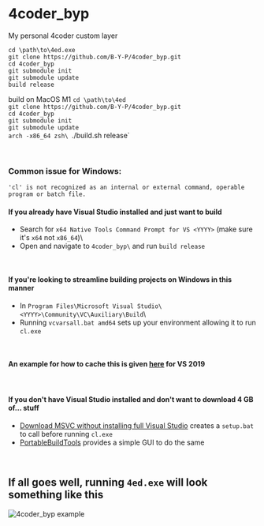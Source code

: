 # 4coder_byp
My personal 4coder custom layer

`cd \path\to\4ed.exe`\
`git clone https://github.com/B-Y-P/4coder_byp.git`\
`cd 4coder_byp`\
`git submodule init`\
`git submodule update`\
`build release`

build on MacOS M1 
`cd \path\to\4ed`\
`git clone https://github.com/B-Y-P/4coder_byp.git`\
`cd 4coder_byp`\
`git submodule init`\
`git submodule update`\
`arch -x86_64 zsh\
`./build.sh release`

</br>

### Common issue for Windows:

`'cl' is not recognized as an internal or external command, operable program or batch file.`

#### If you already have Visual Studio installed and just want to build
 - Search for `x64 Native Tools Command Prompt for VS <YYYY>` (make sure it's `x64` not `x86_64`)\
 - Open and navigate to `4coder_byp\` and run `build release`

</br>

#### If you're looking to streamline building projects on Windows in this manner
 - In `Program Files\Microsoft Visual Studio\<YYYY>\Community\VC\Auxiliary\Build`\
 - Running `vcvarsall.bat amd64` sets up your environment allowing it to run `cl.exe`

</br>

#### An example for how to cache this is given [here](https://gist.github.com/mmozeiko/37f511bac135337fc273f4bda0ebca1c) for VS 2019

</br>

#### If you don't have Visual Studio installed and don't want to download 4 GB of... stuff
 - [Download MSVC without installing full Visual Studio](https://gist.github.com/mmozeiko/7f3162ec2988e81e56d5c4e22cde9977) creates a `setup.bat` to call before running `cl.exe`
 - [PortableBuildTools](https://github.com/Data-Oriented-House/PortableBuildTools) provides a simple GUI to do the same

</br>

If all goes well, running `4ed.exe` will look something like this
---
![4coder_byp example](https://github.com/B-Y-P/4coder_byp/assets/69936251/e50bfefa-997d-401b-8b40-a77c22feb5b9)
